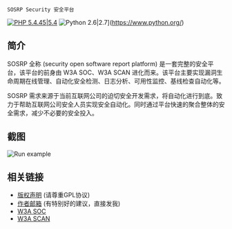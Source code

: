 ```

SOSRP Security 安全平台

```
[![PHP 5.4.45|5.4](http://php.net/get/php-5.4.45.tar.bz2/from/a/mirror/)](http://php.net/) ![Python 2.6|2.7](https://img.shields.io/badge/python-2.6|2.7-yellow.svg)](https://www.python.org/)

简介
---

SOSRP 全称 (security open software report platform) 是一套完整的安全平台，该平台的前身由 W3A SOC、W3A SCAN 进化而来。该平台主要实现漏洞生命周期在线管理、自动化安全检测、日志分析、可用性监控、基线检查自动化等。

SOSRP 需求来源于当前互联网公司的迫切安全开发需求，将自动化进行到底。致力于帮助互联网公司安全人员实现安全自动化。同时通过平台快速的聚合整体的安全需求，减少不必要的安全投入。

截图
---
<img style="max-width:100%;" title="Run example" alt="Run example" src="https://raw.github.com/smarttang/sosrp/master/demo/main.png">


相关链接
---

* [版权声明](./LICENSE) (请尊重GPL协议)
* [作者邮箱](mailto@tangyucong@163.com) (有特别好的建议，直接发我)
* [W3A SOC](https://raw.github.com/smarttang/w3a_soc) 
* [W3A SCAN](https://github.com/smarttang/w3a_Scan_Console) 


